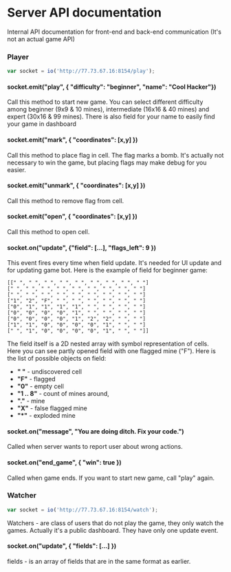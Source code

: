 # Server API documentation
Internal API documentation for front-end and back-end communication (It's not an actual game API)

### Player
```javascript
var socket = io('http://77.73.67.16:8154/play');
```

#### socket.emit("play", { "difficulty": "beginner", "name": "Cool Hacker"})
Call this method to start new game. You can select different difficulty among beginner (9x9 & 10 mines), intermediate (16x16 & 40 mines) and expert (30x16 & 99 mines). There is also field for your name to easily find your game in dashboard

#### socket.emit("mark", { "coordinates": [x,y] })
Call this method to place flag in cell. The flag marks a bomb. It's actually not necessary to win the game, but placing flags may make debug for you easier.

#### socket.emit("unmark", { "coordinates": [x,y] })
Call this method to remove flag from cell. 

#### socket.emit("open", { "coordinates": [x,y] })
Call this method to open cell.

#### socket.on("update", {"field": [...], "flags_left": 9 })
This event fires every time when field update. It's needed for UI update and for updating game bot. Here is the example of field for beginner game:
```
[[" ", " ", " ", " ", " ", " ", " ", " ", " "]
[" ", " ", " ", " ", " ", " ", " ", " ", " "]
[" ", " ", " ", " ", " ", " ", " ", " ", " "]
["1", "2", "F", " ", " ", " ", " ", " ", " "]
["0", "1", "1", "1", "1", " ", " ", " ", " "]
["0", "0", "0", "0", "1", " ", " ", " ", " "]
["0", "0", "0", "0", "1", "2", "2", " ", " "]
["1", "1", "0", "0", "0", "0", "1", " ", " "]
[" ", "1", "0", "0", "0", "0", "1", " ", " "]]
```
The field itself is a 2D nested array with symbol representation of cells. Here you can see partly opened field with one flagged mine ("F"). Here is the list of possible objects on field:
- __" "__ - undiscovered cell
- __"F"__ - flagged
- __"0"__ - empty cell
- __"1 .. 8"__ - count of mines around,
- __"."__ - mine
- __"X"__ - false flagged mine
- __"*"__ - exploded mine

#### socket.on("message", "You are doing ditch. Fix your code.")
Called when server wants to report user about wrong actions.

#### socket.on("end_game", { "win": true })
Called when game ends. If you want to start new game, call "play" again.

### Watcher
```javascript
var socket = io('http://77.73.67.16:8154/watch');
```
Watchers - are class of users that do not play the game, they only watch the games. Actually it's a public dashboard. They have only one update event.

#### socket.on("update", { "fields": [...] })
fields - is an array of fields that are in the same format as earlier.
